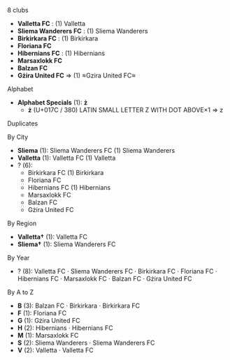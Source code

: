8 clubs

- **Valletta FC** : (1) Valletta
- **Sliema Wanderers FC** : (1) Sliema Wanderers
- **Birkirkara FC** : (1) Birkirkara
- **Floriana FC**
- **Hibernians FC** : (1) Hibernians
- **Marsaxlokk FC**
- **Balzan FC**
- **Gżira United FC** ⇒ (1) ≈Gzira United FC≈




Alphabet

- **Alphabet Specials** (1):  **ż** 
  - **ż** (U+017C / 380) LATIN SMALL LETTER Z WITH DOT ABOVE×1 ⇒ z




Duplicates





By City

- **Sliema** (1): Sliema Wanderers FC  (1) Sliema Wanderers
- **Valletta** (1): Valletta FC  (1) Valletta
- ? (6): 
  - Birkirkara FC  (1) Birkirkara
  - Floriana FC 
  - Hibernians FC  (1) Hibernians
  - Marsaxlokk FC 
  - Balzan FC 
  - Gżira United FC 




By Region

- **Valletta†** (1):   Valletta FC
- **Sliema†** (1):   Sliema Wanderers FC




By Year

- ? (8):   Valletta FC · Sliema Wanderers FC · Birkirkara FC · Floriana FC · Hibernians FC · Marsaxlokk FC · Balzan FC · Gżira United FC






By A to Z

- **B** (3): Balzan FC · Birkirkara · Birkirkara FC
- **F** (1): Floriana FC
- **G** (1): Gżira United FC
- **H** (2): Hibernians · Hibernians FC
- **M** (1): Marsaxlokk FC
- **S** (2): Sliema Wanderers · Sliema Wanderers FC
- **V** (2): Valletta · Valletta FC




